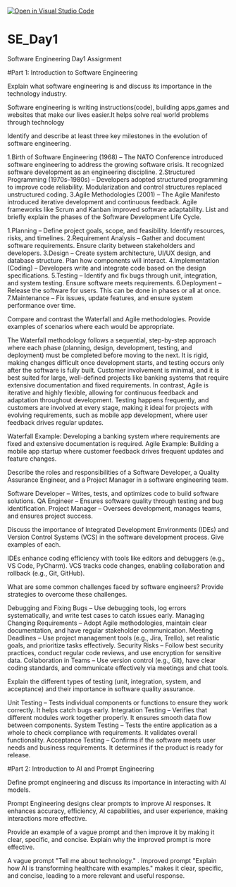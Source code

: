 [![Open in Visual Studio Code](https://classroom.github.com/assets/open-in-vscode-2e0aaae1b6195c2367325f4f02e2d04e9abb55f0b24a779b69b11b9e10269abc.svg)](https://classroom.github.com/online_ide?assignment_repo_id=18398424&assignment_repo_type=AssignmentRepo)
# SE_Day1
Software Engineering Day1 Assignment

#Part 1: Introduction to Software Engineering

Explain what software engineering is and discuss its importance in the technology industry.

Software engineering  is writing  instructions(code), building apps,games and websites that  make our lives easier.It helps solve real world problems through technology

Identify and describe at least three key milestones in the evolution of software engineering.

1.Birth of Software Engineering (1968) – The NATO Conference introduced software engineering to address the growing software crisis. It recognized software development as 
  an engineering discipline.
2.Structured Programming (1970s–1980s) – Developers adopted structured programming to improve code reliability. Modularization and control structures replaced unstructured 
  coding.
3.Agile Methodologies (2001) – The Agile Manifesto introduced iterative development and continuous feedback. Agile frameworks like Scrum and Kanban improved software 
  adaptability.
List and briefly explain the phases of the Software Development Life Cycle.

 1.Planning – Define project goals, scope, and feasibility. Identify resources, risks, and timelines.
 2.Requirement Analysis – Gather and document software requirements. Ensure clarity between stakeholders and developers.
 3.Design – Create system architecture, UI/UX design, and database structure. Plan how components will interact.
 4.Implementation (Coding) – Developers write and integrate code based on the design specifications.
 5.Testing – Identify and fix bugs through unit, integration, and system testing. Ensure software meets requirements.
 6.Deployment – Release the software for users. This can be done in phases or all at once.
 7.Maintenance – Fix issues, update features, and ensure system performance over time.

Compare and contrast the Waterfall and Agile methodologies. Provide examples of scenarios where each would be appropriate.
  
   The Waterfall methodology follows a sequential, step-by-step approach where each phase (planning, design, development, testing, and deployment) must be completed before moving to the next. It is rigid, making changes difficult once development starts, and testing occurs only after the software is fully built. Customer involvement is minimal, and it is best suited for large, well-defined projects like banking systems that require extensive documentation and fixed requirements. In contrast, Agile is iterative and highly flexible, allowing for continuous feedback and adaptation throughout development. Testing happens frequently, and customers are involved at every stage, making it ideal for projects with evolving requirements, such as mobile app development, where user feedback drives regular updates.
  
   Waterfall Example: Developing a banking system where requirements are fixed and extensive documentation is required.
   Agile Example: Building a mobile app startup where customer feedback drives frequent updates and feature changes.

Describe the roles and responsibilities of a Software Developer, a Quality Assurance Engineer, and a Project Manager in a software engineering team.
   
   Software Developer – Writes, tests, and optimizes code to build software solutions.
   QA Engineer – Ensures software quality through testing and bug identification.
   Project Manager – Oversees development, manages teams, and ensures project success.

Discuss the importance of Integrated Development Environments (IDEs) and Version Control Systems (VCS) in the software development process. Give examples of each.
  
  IDEs enhance coding efficiency with tools like editors and debuggers (e.g., VS Code, PyCharm).
  VCS tracks code changes, enabling collaboration and rollback (e.g., Git, GitHub).

What are some common challenges faced by software engineers? Provide strategies to overcome these challenges.
  
  Debugging and Fixing Bugs – Use debugging tools, log errors systematically, and write test cases to catch issues early.
  Managing Changing Requirements – Adopt Agile methodologies, maintain clear documentation, and have regular stakeholder communication.
  Meeting Deadlines – Use project management tools (e.g., Jira, Trello), set realistic goals, and prioritize tasks effectively.
  Security Risks – Follow best security practices, conduct regular code reviews, and use encryption for sensitive data.
  Collaboration in Teams – Use version control (e.g., Git), have clear coding standards, and communicate effectively via meetings and chat tools.

Explain the different types of testing (unit, integration, system, and acceptance) and their importance in software quality assurance.
 
  Unit Testing – Tests individual components or functions to ensure they work correctly. It helps catch bugs early.
  Integration Testing – Verifies that different modules work together properly. It ensures smooth data flow between components.
  System Testing – Tests the entire application as a whole to check compliance with requirements. It validates overall functionality.
  Acceptance Testing – Confirms if the software meets user needs and business requirements. It determines if the product is ready for release.

#Part 2: Introduction to AI and Prompt Engineering


Define prompt engineering and discuss its importance in interacting with AI models.
  
  Prompt Engineering designs clear prompts to improve AI responses. It enhances accuracy, efficiency, AI capabilities, and user experience, making interactions more 
  effective.

Provide an example of a vague prompt and then improve it by making it clear, specific, and concise. Explain why the improved prompt is more effective.
  
  A vague prompt "Tell me about technology." . Improved prompt "Explain how AI is transforming healthcare with examples." makes it clear, specific, and concise, leading to 
  a more relevant and useful response.

